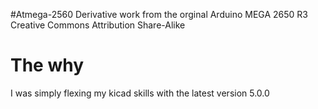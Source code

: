 #Atmega-2560
Derivative work from the orginal Arduino MEGA 2650 R3 Creative Commons Attribution Share-Alike

# The why
I was simply flexing my kicad skills with the latest version 5.0.0
